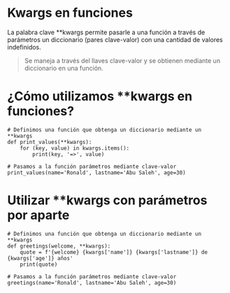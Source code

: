# Kwargs en funciones

La palabra clave \*\*kwargs permite pasarle a una función a través de parámetros un diccionario (pares clave-valor) con una cantidad de valores indefinidos.

> Se maneja a través del llaves clave-valor y se obtienen mediante un diccionario en una función.

# ¿Cómo utilizamos \*\*kwargs en funciones?

```$
# Definimos una función que obtenga un diccionario mediante un **kwargs
def print_values(**kwargs):
    for (key, value) in kwargs.items():
        print(key, '=>', value)

# Pasamos a la función parámetros mediante clave-valor
print_values(name='Ronald', lastname='Abu Saleh', age=30)
```

# Utilizar \*\*kwargs con parámetros por aparte

```$
# Definimos una función que obtenga un diccionario mediante un **kwargs
def greetings(welcome, **kwargs):
    quote = f'{welcome} {kwargs['name']} {kwargs['lastname']} de {kwargs['age']} años'
    print(quote)

# Pasamos a la función parámetros mediante clave-valor
greetings(name='Ronald', lastname='Abu Saleh', age=30)
```
